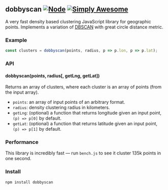 ## dobbyscan [![Node](https://github.com/mapbox/dobbyscan/actions/workflows/node.yml/badge.svg)](https://github.com/mapbox/dobbyscan/actions/workflows/node.yml) [![Simply Awesome](https://img.shields.io/badge/simply-awesome-brightgreen.svg)](https://github.com/mourner/projects)

A very fast density based clustering JavaScript library for geographic points. Implements a variation of [DBSCAN](https://en.wikipedia.org/wiki/DBSCAN) with great circle distance metric.

### Example

```js
const clusters = dobbyscan(points, radius, p => p.lon, p => p.lat);
```

### API

#### dobbyscan(points, radius[, getLng, getLat])

Returns an array of clusters, where each cluster is an array of points (from the input array).

- `points`: an array of input points of an arbitrary format.
- `radius`: density clustering radius in kilometers.
- `getLng`: (optional) a function that returns longitude given an input point, `(p) => p[0]` by default.
- `getLat`: (optional) a function that returns latitude given an input point, `(p) => p[1]` by default.

### Performance

This library is incredibly fast — run `bench.js` to see it cluster 135k points in one second.

### Install

```
npm install dobbyscan
```
